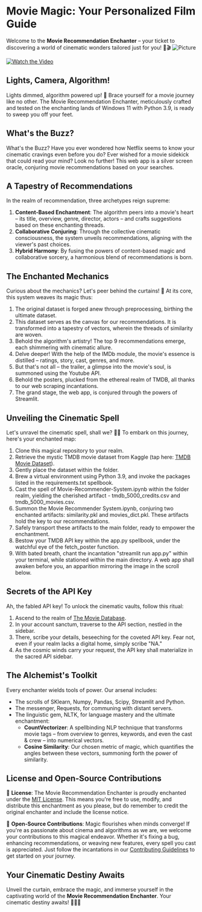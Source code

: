 # Movie Magic: Your Personalized Film Guide

Welcome to the **Movie Recommendation Enchanter** – your ticket to discovering a world of cinematic wonders tailored just for you! 🍿🎬
![Picture](https://github.com/Hrishita-Shah/Movie-Recommendation-Enchanter/assets/97698248/4d66dd50-e907-4fb2-a449-0f916c83f0b7)

[![Watch the Video](https://github.com/Hrishita-Shah/Movie-Recommendation-Enchanter/assets/97698248/4d66dd50-e907-4fb2-a449-0f916c83f0b7)](https://www.kapwing.com/videos/64e904e752f0f2001e280d94)

## Lights, Camera, Algorithm!

Lights dimmed, algorithm powered up! 🌟 Brace yourself for a movie journey like no other. The Movie Recommendation Enchanter, meticulously crafted and tested on the enchanting lands of Windows 11 with Python 3.9, is ready to sweep you off your feet.

## What's the Buzz?

What's the Buzz?
Have you ever wondered how Netflix seems to know your cinematic cravings even before you do? Ever wished for a movie sidekick that could read your mind? Look no further! This web app is a silver screen oracle, conjuring movie recommendations based on your searches.


## A Tapestry of Recommendations

In the realm of recommendation, three archetypes reign supreme:

1. **Content-Based Enchantment**: The algorithm peers into a movie's heart – its title, overview, genre, director, actors – and crafts suggestions based on these enchanting threads.
2. **Collaborative Conjuring**: Through the collective cinematic consciousness, the system unveils recommendations, aligning with the viewer's past choices.
3. **Hybrid Harmony**: By fusing the powers of content-based magic and collaborative sorcery, a harmonious blend of recommendations is born.


## The Enchanted Mechanics

Curious about the mechanics? Let's peer behind the curtains! 🧐 At its core, this system weaves its magic thus:

1. The original dataset is forged anew through preprocessing, birthing the ultimate dataset.
2. This dataset serves as the canvas for our recommendations. It is transformed into a tapestry of vectors, wherein the threads of similarity are woven.
3. Behold the algorithm's artistry! The top 9 recommendations emerge, each shimmering with cinematic allure.
4. Delve deeper! With the help of the IMDb module, the movie's essence is distilled – ratings, story, cast, genres, and more.
5. But that's not all – the trailer, a glimpse into the movie's soul, is summoned using the Youtube API.
6. Behold the posters, plucked from the ethereal realm of TMDB, all thanks to our web scraping incantations.
7. The grand stage, the web app, is conjured through the powers of Streamlit.


## Unveiling the Cinematic Spell

Let's unravel the cinematic spell, shall we? 🧙‍♂️ To embark on this journey, here's your enchanted map:

1. Clone this magical repository to your realm.
2. Retrieve the mystic TMDB movie dataset from Kaggle (tap here: [TMDB Movie Dataset](https://www.kaggle.com/tmdb/tmdb-movie-metadata)).
3. Gently place the dataset within the folder.
4. Brew a virtual environment using Python 3.9, and invoke the packages listed in the requirements.txt spellbook.
5. Cast the spell of Movie-Recommender-System.ipynb within the folder realm, yielding the cherished artifact - tmdb_5000_credits.csv and tmdb_5000_movies.csv.
6. Summon the Movie Recommender System.ipynb, conjuring two enchanted artifacts: similarity.pkl and movies_dict.pkl. These artifacts hold the key to our recommendations.
7. Safely transport these artifacts to the main folder, ready to empower the enchantment.
8. Bestow your TMDB API key within the app.py spellbook, under the watchful eye of the fetch_poster function.
9. With bated breath, chant the incantation "streamlit run app.py" within your terminal, while stationed within the main directory. A web app shall awaken before you, an apparition mirroring the image in the scroll below.

## Secrets of the API Key

Ah, the fabled API key! To unlock the cinematic vaults, follow this ritual:

1. Ascend to the realm of [The Movie Database](https://www.themoviedb.org/).
2. In your account sanctum, traverse to the API section, nestled in the sidebar.
3. There, scribe your details, beseeching for the coveted API key. Fear not, even if your realm lacks a digital home, simply scribe "NA."
4. As the cosmic winds carry your request, the API key shall materialize in the sacred API sidebar.


## The Alchemist's Toolkit

Every enchanter wields tools of power. Our arsenal includes:

- The scrolls of SKlearn, Numpy, Pandas, Scipy, Streamlit and Python.
- The messenger, Requests, for communing with distant servers.
- The linguistic gem, NLTK, for language mastery and the ultimate enchantment:
  - **CountVectorizer**: A spellbinding NLP technique that transforms movie tags – from overview to genres, keywords, and even the cast & crew – into numerical vectors.
  - **Cosine Similarity**: Our chosen metric of magic, which quantifies the angles between these vectors, summoning forth the power of similarity.


## License and Open-Source Contributions

📜 **License**: The Movie Recommendation Enchanter is proudly enchanted under the [MIT License](LICENSE). This means you're free to use, modify, and distribute this enchantment as you please, but do remember to credit the original enchanter and include the license notice.

🤝 **Open-Source Contributions**: Magic flourishes when minds converge! If you're as passionate about cinema and algorithms as we are, we welcome your contributions to this magical endeavor. Whether it's fixing a bug, enhancing recommendations, or weaving new features, every spell you cast is appreciated. Just follow the incantations in our [Contributing Guidelines](CONTRIBUTING.md) to get started on your journey.

## Your Cinematic Destiny Awaits

Unveil the curtain, embrace the magic, and immerse yourself in the captivating world of the **Movie Recommendation Enchanter**. Your cinematic destiny awaits! 🌌🎥🔮
